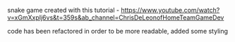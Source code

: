 snake game created with this tutorial - https://www.youtube.com/watch?v=xGmXxpIj6vs&t=359s&ab_channel=ChrisDeLeonofHomeTeamGameDev

code has been refactored in order to be more readable, added some styling